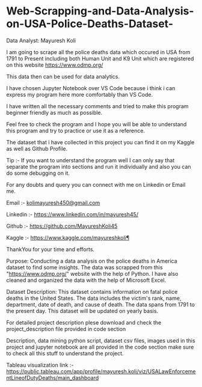 # Web-Scrapping-and-Data-Analysis-on-USA-Police-Deaths-Dataset-

Data Analyst: Mayuresh Koli

I am going to scrape all the police deaths data which occured in USA from 1791 to Present including both Human Unit and K9 Unit which are registered on this website https://www.odmp.org/

This data then can be used for data analytics.

I have chosen Jupyter Notebook over VS Code because i think i can express my program here more comfortably than VS Code.

I have written all the necessary comments and tried to make this program beginner friendly as much as possible.

Feel free to check the program and I hope you will be able to understand this program and try to practice or use it as a reference.

The dataset that i have collected in this project you can find it on my Kaggle as well as Github Profile.

Tip :- If you want to understand the program well I can only say that separate the program into sections and run it individually and also you can do some debugging on it.

For any doubts and query you can connect with me on Linkedin or Email me.

Email :- kolimayuresh450@gmail.com

Linkedin :- https://www.linkedin.com/in/mayuresh45/

Github :- https://github.com/MayureshKoli45

Kaggle :- https://www.kaggle.com/mayureshkoli¶

ThankYou for your time and efforts.


Purpose:
Conducting a data analysis on the police deaths in America dataset to find some insights. The data was scrapped from this "https://www.odmp.org/" website with the help of Python. I have also cleaned and organized the data with the help of Microsoft Excel.

Dataset Description:
This dataset contains information on fatal police deaths in the United States. The data includes the victim's rank, name, department, date of death, and cause of death. The data spans from 1791 to the present day. This dataset will be updated on yearly basis.

For detailed project description plese download and check the project_description file provided in code section

Description, data mining python script, dataset csv files, images used in this project and jupyter notebook are all provided in the code section make sure to check all this stuff to understand the project.

Tableau visualization link :- https://public.tableau.com/app/profile/mayuresh.koli/viz/USALawEnforcementLineofDutyDeaths/main_dashboard
